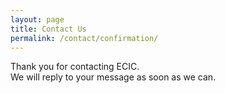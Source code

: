 ```yaml
---
layout: page
title: Contact Us
permalink: /contact/confirmation/
---
```


Thank you for contacting ECIC.<br>
We will reply to your message as soon as we can.
